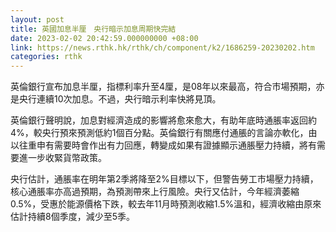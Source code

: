 ```yaml
---
layout: post
title: 英國加息半厘　央行暗示加息周期快完結
date: 2023-02-02 20:42:59.000000000 +08:00
link: https://news.rthk.hk/rthk/ch/component/k2/1686259-20230202.htm
categories: rthk
---
```


英倫銀行宣布加息半厘，指標利率升至4厘，是08年以來最高，符合市場預期，亦是央行連續10次加息。不過，央行暗示利率快將見頂。

英倫銀行聲明說，加息對經濟造成的影響將愈來愈大，有助年底時通脹率返回約4%，較央行預來預測低約1個百分點。英倫銀行有關應付通脹的言論亦軟化，由以往重申有需要時會作出有力回應，轉變成如果有證據顯示通脹壓力持續，將有需要進一步收緊貨幣政策。

央行估計，通脹率在明年第2季將降至2%目標以下，但警告勞工市場壓力持續，核心通脹率亦高過預期，為預測帶來上行風險。央行又估計，今年經濟萎縮0.5%，受惠於能源價格下跌，較去年11月時預測收縮1.5%溫和，經濟收縮由原來估計持續8個季度，減少至5季。
